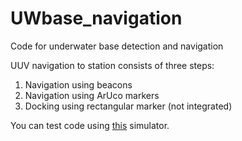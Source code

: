 # UWbase_navigation
Code for underwater base detection and navigation

UUV navigation to station consists of three steps:
1. Navigation using beacons
2. Navigation using ArUco markers
3. Docking using rectangular marker (not integrated)

You can test code using [this](https://github.com/hidronautics/AUV-ROV_simple_simulator) simulator.
